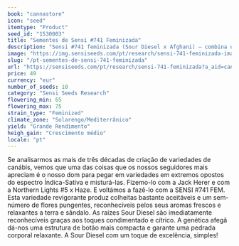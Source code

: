 ```yaml
---
book: "cannastore"
icon: "seed"
itemtype: "Product"
seed_id: "1530003"
title: "Sementes de Sensi #741 Feminizada"
description: "Sensi #741 feminizada (Sour Diesel x Afghani) – combina uma frescura revigorante e acentuada com notas relaxantes de terra e sândalo. Compre aqui."
image: "https://img.sensiseeds.com/pt/research/sensi-741-feminizada-image.png"
slug: "/pt-sementes-de-sensi-741-feminizada"
url: "https://sensiseeds.com/pt/research/sensi-741-feminizada?a_aid=cannastore"
price: 49
currency: "eur"
number_of_seeds: 10
category: "Sensi Seeds Research"
flowering_min: 65
flowering_max: 75
strain_type: "Feminized"
climate_zone: "Solarengo/Mediterrânico"
yield: "Grande Rendimento"
heigh_gain: "Crescimento médio"
locale: "pt"
---
```

Se analisarmos as mais de três décadas de criação de variedades de canábis, vemos que uma das coisas que os nossos seguidores mais apreciam é o nosso dom para pegar em variedades em extremos opostos do espectro Índica-Sativa e misturá-las. Fizemo-lo com a Jack Herer e com a Northern Lights #5 x Haze. E voltámos a fazê-lo com a SENSI #741 FEM. Esta variedade revigorante produz colheitas bastante aceitáveis e um sem-número de flores pungentes, reconhecíveis pelos seus aromas frescos e relaxantes a terra e sândalo. As raízes Sour Diesel são imediatamente reconhecíveis graças aos toques condimentado e cítrico. A genética afegã dá-nos uma estrutura de botão mais compacta e garante uma pedrada corporal relaxante. A Sour Diesel com um toque de excelência, simples!
